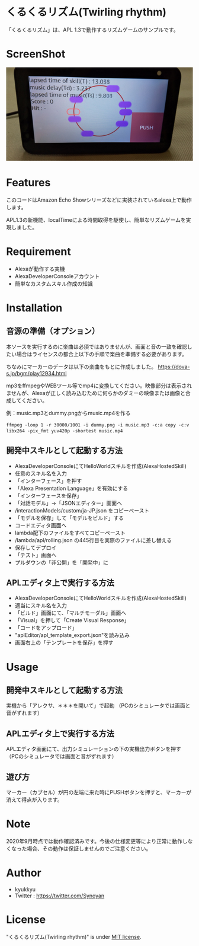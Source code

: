 # くるくるリズム(Twirling rhythm)

「くるくるリズム」は、APL 1.3で動作するリズムゲームのサンプルです。

# ScreenShot

![スクリーンショット](https://raw.githubusercontent.com/mokomoko-don/alexa-apl-rythem-game-sample/master/images/rhythm_640.jpg)

# Features

このコードはAmazon Echo Showシリーズなどに実装されているalexa上で動作します。

APL1.3の新機能、localTimeによる時間取得を駆使し、簡単なリズムゲームを実現しました。

# Requirement

 * Alexaが動作する実機
 * AlexaDeveloperConsoleアカウント
 * 簡単なカスタムスキル作成の知識

# Installation

## 音源の準備（オプション）
本ソースを実行するのに楽曲は必須ではありませんが、画面と音の一致を確認したい場合はライセンスの都合上以下の手順で楽曲を準備する必要があります。

ちなみにマーカーのデータは以下の楽曲をもとに作成しました。
https://dova-s.jp/bgm/play12934.html

mp3をffmpegやWEBツール等でmp4に変換してください。映像部分は表示されませんが、Alexaが正しく読み込むために何らかのダミーの映像または画像と合成してください。

例：music.mp3とdummy.pngからmusic.mp4を作る

```
ffmpeg -loop 1 -r 30000/1001 -i dummy.png -i music.mp3 -c:a copy -c:v libx264 -pix_fmt yuv420p -shortest music.mp4
```

## 開発中スキルとして起動する方法

 * AlexaDeveloperConsoleにてHelloWorldスキルを作成(AlexaHostedSkill)
 * 任意のスキル名を入力
 * 「インターフェース」を押す
 * 「Alexa Presentation Language」を有効にする
 * 「インターフェースを保存」
 * 「対話モデル」→「JSONエディター」画面へ
 * /interactionModels/custom/ja-JP.json をコピーペースト
 * 「モデルを保存」して「モデルをビルド」する
 * コードエディタ画面へ
 * lambda配下のファイルをすべてコピーペースト
 * /lambda/apl/rolling.json の445行目を実際のファイルに差し替える
 * 保存してデプロイ
 * 「テスト」画面へ
 * プルダウンの「非公開」を「開発中」に

## APLエディタ上で実行する方法

 * AlexaDeveloperConsoleにてHelloWorldスキルを作成(AlexaHostedSkill)
 * 適当にスキル名を入力
 * 「ビルド」画面にて、「マルチモーダル」画面へ
 * 「Visual」を押して「Create Visual Response」
 * 「コードをアップロード」
 * "aplEditor/apl_template_export.json"を読み込み
 * 画面右上の「テンプレートを保存」を押す

# Usage

## 開発中スキルとして起動する方法

実機から「アレクサ、＊＊＊を開いて」で起動
（PCのシミュレータでは画面と音がずれます）

## APLエディタ上で実行する方法

APLエディタ画面にて、出力シミュレーションの下の実機出力ボタンを押す
（PCのシミュレータでは画面と音がずれます）

## 遊び方

マーカー（カプセル）が円の左端に来た時にPUSHボタンを押すと、マーカーが消えて得点が入ります。

# Note
2020年9月時点では動作確認済みです。今後の仕様変更等により正常に動作しなくなった場合、その動作は保証しませんのでご注意ください。

# Author

* kyukkyu
* Twitter : https://twitter.com/Synoyan

# License

"くるくるリズム(Twirling rhythm)" is under [MIT license](https://en.wikipedia.org/wiki/MIT_License).

